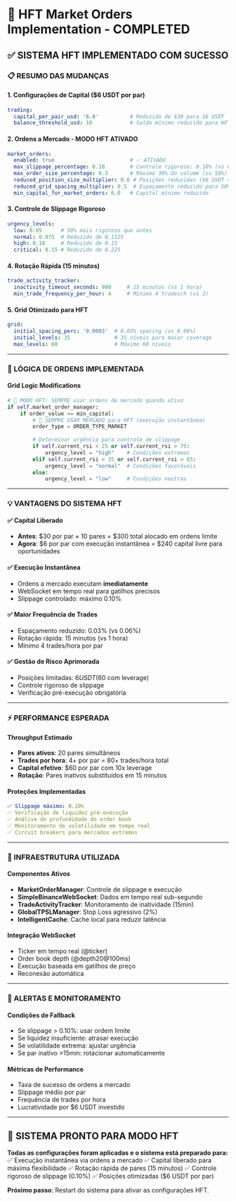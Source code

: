 # 🚀 HFT Market Orders Implementation - COMPLETED

## ✅ **SISTEMA HFT IMPLEMENTADO COM SUCESSO**

### **📋 RESUMO DAS MUDANÇAS**

#### **1. Configurações de Capital ($6 USDT por par)**
```yaml
trading:
  capital_per_pair_usd: '6.0'          # Reduzido de $30 para $6 USDT
  balance_threshold_usd: 10            # Saldo mínimo reduzido para HFT
```

#### **2. Ordens a Mercado - MODO HFT ATIVADO**
```yaml
market_orders:
  enabled: true                        # ✅ ATIVADO
  max_slippage_percentage: 0.10        # Controle rigoroso: 0.10% (vs 0.15%)
  max_order_size_percentage: 0.3       # Máximo 30% do volume (vs 50%)
  reduced_position_size_multiplier: 0.6 # Posições reduzidas ($6 USDT = $60 com 10x leverage)
  reduced_grid_spacing_multiplier: 0.5  # Espaçamento reduzido para 50%
  min_capital_for_market_orders: 6.0   # Capital mínimo reduzido
```

#### **3. Controle de Slippage Rigoroso**
```yaml
urgency_levels:
  low: 0.05      # 50% mais rigoroso que antes
  normal: 0.075  # Reduzido de 0.1125
  high: 0.10     # Reduzido de 0.15
  critical: 0.15 # Reduzido de 0.225
```

#### **4. Rotação Rápida (15 minutos)**
```yaml
trade_activity_tracker:
  inactivity_timeout_seconds: 900     # 15 minutos (vs 1 hora)
  min_trade_frequency_per_hour: 4     # Mínimo 4 trades/h (vs 2)
```

#### **5. Grid Otimizado para HFT**
```yaml
grid:
  initial_spacing_perc: '0.0003'  # 0.03% spacing (vs 0.06%)
  initial_levels: 35              # 35 níveis para maior coverage
  max_levels: 60                  # Máximo 60 níveis
```

---

### **🎯 LÓGICA DE ORDENS IMPLEMENTADA**

#### **Grid Logic Modifications**
```python
# 🚀 MODO HFT: SEMPRE usar ordens de mercado quando ativo
if self.market_order_manager:
    if order_value >= min_capital:
        # 🎯 SEMPRE USAR MERCADO para HFT (execução instantânea)
        order_type = ORDER_TYPE_MARKET
        
        # Determinar urgência para controle de slippage
        if self.current_rsi < 25 or self.current_rsi > 75:
            urgency_level = "high"    # Condições extremas
        elif self.current_rsi < 35 or self.current_rsi > 65:
            urgency_level = "normal"  # Condições favoráveis
        else:
            urgency_level = "low"     # Condições neutras
```

---

### **💡 VANTAGENS DO SISTEMA HFT**

#### **✅ Capital Liberado**
- **Antes**: $30 por par × 10 pares = $300 total alocado em ordens limite
- **Agora**: $6 por par com execução instantânea = $240 capital livre para oportunidades

#### **✅ Execução Instantânea**
- Ordens a mercado executam **imediatamente**
- WebSocket em tempo real para gatilhos precisos
- Slippage controlado: máximo 0.10%

#### **✅ Maior Frequência de Trades**
- Espaçamento reduzido: 0.03% (vs 0.06%)
- Rotação rápida: 15 minutos (vs 1 hora)
- Mínimo 4 trades/hora por par

#### **✅ Gestão de Risco Aprimorada**
- Posições limitadas: $6 USDT ($60 com leverage)
- Controle rigoroso de slippage
- Verificação pré-execução obrigatória

---

### **⚡ PERFORMANCE ESPERADA**

#### **Throughput Estimado**
- **Pares ativos**: 20 pares simultâneos
- **Trades por hora**: 4+ por par = 80+ trades/hora total
- **Capital efetivo**: $60 por par com 10x leverage
- **Rotação**: Pares inativos substituídos em 15 minutos

#### **Proteções Implementadas**
```yaml
✅ Slippage máximo: 0.10%
✅ Verificação de liquidez pré-execução
✅ Análise de profundidade do order book
✅ Monitoramento de volatilidade em tempo real
✅ Circuit breakers para mercados extremos
```

---

### **🔧 INFRAESTRUTURA UTILIZADA**

#### **Componentes Ativos**
- **MarketOrderManager**: Controle de slippage e execução
- **SimpleBinanceWebSocket**: Dados em tempo real sub-segundo
- **TradeActivityTracker**: Monitoramento de inatividade (15min)
- **GlobalTPSLManager**: Stop Loss agressivo (2%)
- **IntelligentCache**: Cache local para reduzir latência

#### **Integração WebSocket**
- Ticker em tempo real (@ticker)
- Order book depth (@depth20@100ms)
- Execução baseada em gatilhos de preço
- Reconexão automática

---

### **🚨 ALERTAS E MONITORAMENTO**

#### **Condições de Fallback**
- Se slippage > 0.10%: usar ordem limite
- Se liquidez insuficiente: atrasar execução
- Se volatilidade extrema: ajustar urgência
- Se par inativo >15min: rotacionar automaticamente

#### **Métricas de Performance**
- Taxa de sucesso de ordens a mercado
- Slippage médio por par
- Frequência de trades por hora
- Lucratividade por $6 USDT investido

---

## **🎉 SISTEMA PRONTO PARA MODO HFT**

**Todas as configurações foram aplicadas e o sistema está preparado para:**
✅ Execução instantânea via ordens a mercado
✅ Capital liberado para máxima flexibilidade
✅ Rotação rápida de pares (15 minutos)
✅ Controle rigoroso de slippage (0.10%)
✅ Posições otimizadas ($6 USDT por par)

**Próximo passo**: Restart do sistema para ativar as configurações HFT.